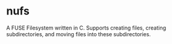 # nufs
A FUSE Filesystem written in C. Supports creating files, creating subdirectories, and moving files into these subdirectories.
